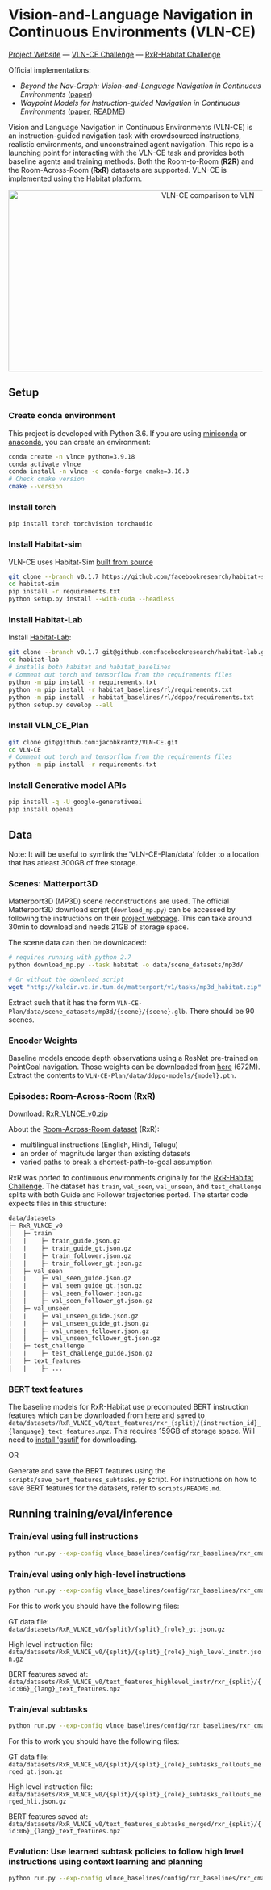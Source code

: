 # Vision-and-Language Navigation in Continuous Environments (VLN-CE)

[Project Website](https://jacobkrantz.github.io/vlnce/) — [VLN-CE Challenge](https://eval.ai/web/challenges/challenge-page/719) — [RxR-Habitat Challenge](https://ai.google.com/research/rxr/habitat)

Official implementations:

- *Beyond the Nav-Graph: Vision-and-Language Navigation in Continuous Environments* ([paper](https://arxiv.org/abs/2004.02857))
- *Waypoint Models for Instruction-guided Navigation in Continuous Environments* ([paper](https://arxiv.org/abs/2110.02207), [README](/vlnce_baselines/config/r2r_waypoint/README.md))

Vision and Language Navigation in Continuous Environments (VLN-CE) is an instruction-guided navigation task with crowdsourced instructions, realistic environments, and unconstrained agent navigation. This repo is a launching point for interacting with the VLN-CE task and provides both baseline agents and training methods. Both the Room-to-Room (**R2R**) and the Room-Across-Room (**RxR**) datasets are supported. VLN-CE is implemented using the Habitat platform.

<p align="center">
  <img width="775" height="360" src="./data/res/VLN_comparison.gif" alt="VLN-CE comparison to VLN">
</p>

## Setup


### Create conda environment

This project is developed with Python 3.6. If you are using [miniconda](https://docs.conda.io/en/latest/miniconda.html) or [anaconda](https://anaconda.org/), you can create an environment:

```bash
conda create -n vlnce python=3.9.18
conda activate vlnce
conda install -n vlnce -c conda-forge cmake=3.16.3
# Check cmake version 
cmake --version
```

### Install torch
```
pip install torch torchvision torchaudio
```

### Install Habitat-sim

VLN-CE uses Habitat-Sim [built from source](https://github.com/facebookresearch/habitat-sim/tree/v0.1.7#installation)
```bash
git clone --branch v0.1.7 https://github.com/facebookresearch/habitat-sim.git
cd habitat-sim
pip install -r requirements.txt
python setup.py install --with-cuda --headless
```

### Install Habitat-Lab

Install [Habitat-Lab](https://github.com/facebookresearch/habitat-lab/tree/v0.1.7):

```bash
git clone --branch v0.1.7 git@github.com:facebookresearch/habitat-lab.git
cd habitat-lab
# installs both habitat and habitat_baselines
# Comment out torch and tensorflow from the requirements files
python -m pip install -r requirements.txt
python -m pip install -r habitat_baselines/rl/requirements.txt
python -m pip install -r habitat_baselines/rl/ddppo/requirements.txt
python setup.py develop --all
```

### Install VLN_CE_Plan

```bash
git clone git@github.com:jacobkrantz/VLN-CE.git
cd VLN-CE
# Comment out torch and tensorflow from the requirements files
python -m pip install -r requirements.txt
```

### Install Generative model APIs

```bash
pip install -q -U google-generativeai
pip install openai
```

## Data

Note: It will be useful to symlink the 'VLN-CE-Plan/data' folder to a location that has atleast 300GB of free storage.

### Scenes: Matterport3D

Matterport3D (MP3D) scene reconstructions are used. The official Matterport3D download script (`download_mp.py`) can be accessed by following the instructions on their [project webpage](https://niessner.github.io/Matterport/). This can take around 30min to download and needs 21GB of storage space.

The scene data can then be downloaded:

```bash
# requires running with python 2.7
python download_mp.py --task habitat -o data/scene_datasets/mp3d/

# Or without the download script
wget "http://kaldir.vc.in.tum.de/matterport/v1/tasks/mp3d_habitat.zip"
```

Extract such that it has the form `VLN-CE-Plan/data/scene_datasets/mp3d/{scene}/{scene}.glb`. There should be 90 scenes.


### Encoder Weights

Baseline models encode depth observations using a ResNet pre-trained on PointGoal navigation. Those weights can be downloaded from [here](https://github.com/facebookresearch/habitat-lab/tree/v0.1.7/habitat_baselines/rl/ddppo) (672M). Extract the contents to `VLN-CE-Plan/data/ddppo-models/{model}.pth`.

### Episodes: Room-Across-Room (RxR)

Download: [RxR_VLNCE_v0.zip](https://storage.googleapis.com/rxr-habitat/RxR_VLNCE_v0.zip)

About the [Room-Across-Room dataset](https://ai.google.com/research/rxr/) (RxR):

- multilingual instructions (English, Hindi, Telugu)
- an order of magnitude larger than existing datasets
- varied paths to break a shortest-path-to-goal assumption

RxR was ported to continuous environments originally for the [RxR-Habitat Challenge](https://ai.google.com/research/rxr/habitat). The dataset has `train`, `val_seen`, `val_unseen`, and `test_challenge` splits with both Guide and Follower trajectories ported. The starter code expects files in this structure:

```graphql
data/datasets
├─ RxR_VLNCE_v0
|   ├─ train
|   |    ├─ train_guide.json.gz
|   |    ├─ train_guide_gt.json.gz
|   |    ├─ train_follower.json.gz
|   |    ├─ train_follower_gt.json.gz
|   ├─ val_seen
|   |    ├─ val_seen_guide.json.gz
|   |    ├─ val_seen_guide_gt.json.gz
|   |    ├─ val_seen_follower.json.gz
|   |    ├─ val_seen_follower_gt.json.gz
|   ├─ val_unseen
|   |    ├─ val_unseen_guide.json.gz
|   |    ├─ val_unseen_guide_gt.json.gz
|   |    ├─ val_unseen_follower.json.gz
|   |    ├─ val_unseen_follower_gt.json.gz
|   ├─ test_challenge
|   |    ├─ test_challenge_guide.json.gz
|   ├─ text_features
|   |    ├─ ...
```

### BERT text features

The baseline models for RxR-Habitat use precomputed BERT instruction features which can be downloaded from [here](https://github.com/google-research-datasets/RxR#downloading-bert-text-features) and saved to `data/datasets/RxR_VLNCE_v0/text_features/rxr_{split}/{instruction_id}_{language}_text_features.npz`. This requires 159GB of storage space. Will need to [install 'gsutil'](https://cloud.google.com/storage/docs/gsutil_install#linux) for downloading.

OR 

Generate and save the BERT features using the `scripts/save_bert_features_subtasks.py` script. For instructions on how to save BERT features for the datasets, refer to `scripts/README.md`.

## Running training/eval/inference

### Train/eval using full instructions

```bash
python run.py --exp-config vlnce_baselines/config/rxr_baselines/rxr_cma_en.yaml --run-type train/eval/inference
```

### Train/eval using only high-level instructions

```bash
python run.py --exp-config vlnce_baselines/config/rxr_baselines/rxr_cma_en_hl_instr.yaml --run-type train/eval
```

For this to work you should have the following files:

GT data file: `data/datasets/RxR_VLNCE_v0/{split}/{split}_{role}_gt.json.gz`

High level instruction file: `data/datasets/RxR_VLNCE_v0/{split}/{split}_{role}_high_level_instr.json.gz`

BERT features saved at: `data/datasets/RxR_VLNCE_v0/text_features_highlevel_instr/rxr_{split}/{id:06}_{lang}_text_features.npz`

### Train/eval subtasks
```bash
python run.py --exp-config vlnce_baselines/config/rxr_baselines/rxr_cma_en_subtasks.yaml --run-type train/eval
```

For this to work you should have the following files:

GT data file: `data/datasets/RxR_VLNCE_v0/{split}/{split}_{role}_subtasks_rollouts_merged_gt.json.gz`

High level instruction file: `data/datasets/RxR_VLNCE_v0/{split}/{split}_{role}_subtasks_rollouts_merged_hli.json.gz`

BERT features saved at: `data/datasets/RxR_VLNCE_v0/text_features_subtasks_merged/rxr_{split}/{id:06}_{lang}_text_features.npz`

### Evalution: Use learned subtask policies to follow high level instructions using context learning and planning
```bash
python run.py --exp-config vlnce_baselines/config/rxr_baselines/rxr_cma_en_subtasks_context.yaml --run-type eval
```
